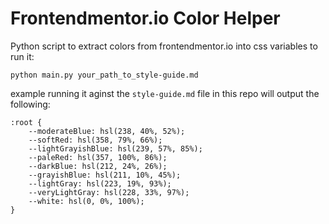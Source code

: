 # Frontendmentor.io Color Helper
Python script to extract colors from frontendmentor.io into css variables
to run it:
```lang=bash
python main.py your_path_to_style-guide.md
```
example running it aginst the `style-guide.md` file in this repo will output the following:
```lang=css
:root {
    --moderateBlue: hsl(238, 40%, 52%);
    --softRed: hsl(358, 79%, 66%);
    --lightGrayishBlue: hsl(239, 57%, 85%);
    --paleRed: hsl(357, 100%, 86%);
    --darkBlue: hsl(212, 24%, 26%);
    --grayishBlue: hsl(211, 10%, 45%);
    --lightGray: hsl(223, 19%, 93%);
    --veryLightGray: hsl(228, 33%, 97%);
    --white: hsl(0, 0%, 100%);
}
```
